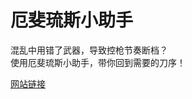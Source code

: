# 厄斐琉斯小助手

混乱中用错了武器，导致控枪节奏断档？  
使用厄斐琉斯小助手，带你回到需要的刀序！ 

[网站链接](https://chenxianlv.github.io/Aphelios/)
